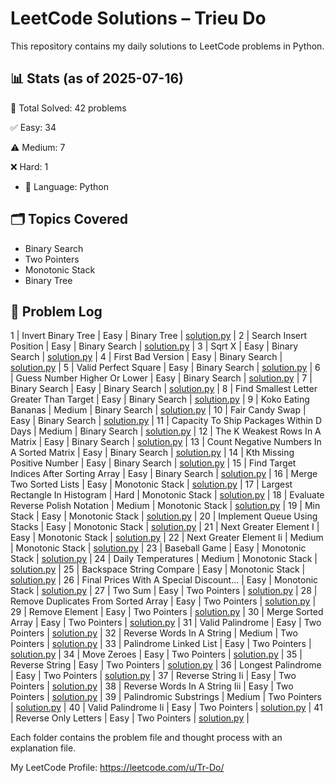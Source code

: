 # LeetCode Solutions – Trieu Do

This repository contains my daily solutions to LeetCode problems in Python.

## 📊 Stats (as of 2025-07-16)
🧠 Total Solved: 42 problems

✅ Easy: 34

⚠️ Medium: 7

❌ Hard: 1

- 💬 Language: Python

## 🗂 Topics Covered
- Binary Search
- Two Pointers
- Monotonic Stack
- Binary Tree   

## 📁 Problem Log

1  | Invert Binary Tree                        | Easy         | Binary Tree      | [solution.py](./binary-tree/226-invert-binary-tree/solution.py) |
2  | Search Insert Position                    | Easy         | Binary Search    | [solution.py](./binary_search/35-search-insert-position/solution.py) |
3  | Sqrt X                                    | Easy         | Binary Search    | [solution.py](./binary_search/69-sqrt-x/solution.py) |
4  | First Bad Version                         | Easy         | Binary Search    | [solution.py](./binary_search/278-first-bad-version/solution.py) |
5  | Valid Perfect Square                      | Easy         | Binary Search    | [solution.py](./binary_search/367-valid-perfect-square/solution.py) |
6  | Guess Number Higher Or Lower              | Easy         | Binary Search    | [solution.py](./binary_search/374-guess-number-higher-or-lower/solution.py) |
7  | Binary Search                             | Easy         | Binary Search    | [solution.py](./binary_search/704-binary-search/solution.py) |
8  | Find Smallest Letter Greater Than Target  | Easy         | Binary Search    | [solution.py](./binary_search/744-find-smallest-letter-greater-than-target/solution.py) |
9  | Koko Eating Bananas                       | Medium       | Binary Search    | [solution.py](./binary_search/875-koko-eating-bananas/solution.py) |
10 | Fair Candy Swap                           | Easy         | Binary Search    | [solution.py](./binary_search/888-fair-candy-swap/solution.py) |
11 | Capacity To Ship Packages Within D Days   | Medium       | Binary Search    | [solution.py](./binary_search/1011-capacity-to-ship-packages-within-d-days/solution.py) |
12 | The K Weakest Rows In A Matrix            | Easy         | Binary Search    | [solution.py](./binary_search/1337-the-k-weakest-rows-in-a-matrix/solution.py) |
13 | Count Negative Numbers In A Sorted Matrix | Easy         | Binary Search    | [solution.py](./binary_search/1351-count-negative-numbers-in-a-sorted-matrix/solution.py) |
14 | Kth Missing Positive Number               | Easy         | Binary Search    | [solution.py](./binary_search/1539-kth-missing-positive-number/solution.py) |
15 | Find Target Indices After Sorting Array   | Easy         | Binary Search    | [solution.py](./binary_search/2089-find-target-indices-after-sorting-array/solution.py) |
16 | Merge Two Sorted Lists                    | Easy         | Monotonic Stack  | [solution.py](./monotic-stack/21-merge-two-sorted-lists/solution.py) |
17 | Largest Rectangle In Histogram            | Hard         | Monotonic Stack  | [solution.py](./monotic-stack/84-largest-rectangle-in-histogram/solution.py) |
18 | Evaluate Reverse Polish Notation          | Medium       | Monotonic Stack  | [solution.py](./monotic-stack/150-evaluate-reverse-polish-notation/solution.py) |
19 | Min Stack                                 | Easy         | Monotonic Stack  | [solution.py](./monotic-stack/155-min-stack/solution.py) |
20 | Implement Queue Using Stacks              | Easy         | Monotonic Stack  | [solution.py](./monotic-stack/232-implement-queue-using-stacks/solution.py) |
21 | Next Greater Element I                    | Easy         | Monotonic Stack  | [solution.py](./monotic-stack/496-next-greater-element-i/solution.py) |
22 | Next Greater Element Ii                   | Medium       | Monotonic Stack  | [solution.py](./monotic-stack/503-next-greater-element-ii/solution.py) |
23 | Baseball Game                             | Easy         | Monotonic Stack  | [solution.py](./monotic-stack/682-baseball-game/solution.py) |
24 | Daily Temperatures                        | Medium       | Monotonic Stack  | [solution.py](./monotic-stack/739-daily-temperatures/solution.py) |
25 | Backspace String Compare                  | Easy         | Monotonic Stack  | [solution.py](./monotic-stack/844-backspace-string-compare/solution.py) |
26 | Final Prices With A Special Discount...   | Easy         | Monotonic Stack  | [solution.py](./monotic-stack/1475-final-prices-with-a-special-discount-in-a-shop/solution.py) |
27 | Two Sum                                   | Easy         | Two Pointers     | [solution.py](./two-pointers/1-two-sum/solution.py) |
28 | Remove Duplicates From Sorted Array       | Easy         | Two Pointers     | [solution.py](./two-pointers/26-remove-duplicates-from-sorted-array/solution.py) |
29 | Remove Element                            | Easy         | Two Pointers     | [solution.py](./two-pointers/27-remove-element/solution.py) |
30 | Merge Sorted Array                        | Easy         | Two Pointers     | [solution.py](./two-pointers/88-merge-sorted-array/solution.py) |
31 | Valid Palindrome                          | Easy         | Two Pointers     | [solution.py](./two-pointers/125-valid-palindrome/solution.py) |
32 | Reverse Words In A String                 | Medium       | Two Pointers     | [solution.py](./two-pointers/151-reverse-words-in-a-string/solution.py) |
33 | Palindrome Linked List                    | Easy         | Two Pointers     | [solution.py](./two-pointers/234-palindrome-linked-list/solution.py) |
34 | Move Zeroes                               | Easy         | Two Pointers     | [solution.py](./two-pointers/283-move-zeroes/solution.py) |
35 | Reverse String                            | Easy         | Two Pointers     | [solution.py](./two-pointers/344-reverse-string/solution.py) |
36 | Longest Palindrome                        | Easy         | Two Pointers     | [solution.py](./two-pointers/409-longest-palindrome/solution.py) |
37 | Reverse String Ii                         | Easy         | Two Pointers     | [solution.py](./two-pointers/541-reverse-string-ii/solution.py) |
38 | Reverse Words In A String Iii             | Easy         | Two Pointers     | [solution.py](./two-pointers/557-reverse-words-in-a-string-iii/solution.py) |
39 | Palindromic Substrings                    | Medium       | Two Pointers     | [solution.py](./two-pointers/647-palindromic-substrings/solution.py) |
40 | Valid Palindrome Ii                       | Easy         | Two Pointers     | [solution.py](./two-pointers/680-valid-palindrome-ii/solution.py) |
41 | Reverse Only Letters                      | Easy         | Two Pointers     | [solution.py](./two-pointers/917-reverse-only-letters/solution.py) |

Each folder contains the problem file and thought process with an explanation file.

My LeetCode Profile:
https://leetcode.com/u/Tr-Do/